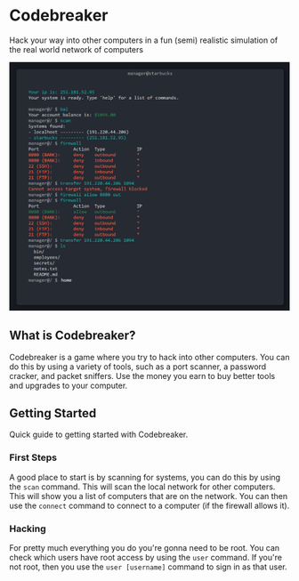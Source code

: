 # Codebreaker

Hack your way into other computers in a fun (semi) realistic simulation of the real world network of computers

![cover](/public/cover.png)

## What is Codebreaker?

Codebreaker is a game where you try to hack into other computers. You can do this by using a variety of tools, such as a port scanner, a password cracker, and packet sniffers. Use the money you earn to buy better tools and upgrades to your computer.

## Getting Started

Quick guide to getting started with Codebreaker.

### First Steps

A good place to start is by scanning for systems, you can do this by using the `scan` command. This will scan the local network for other computers. This will show you a list of computers that are on the network. You can then use the `connect` command to connect to a computer (if the firewall allows it).

### Hacking

For pretty much everything you do you're gonna need to be root. You can check which users have root access by using the `user` command. If you're not root, then you use the `user [username]` command to sign in as that user.
